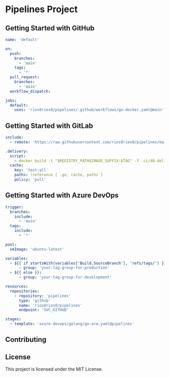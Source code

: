 # Pipelines Project

## Getting Started with GitHub

```yaml
name: 'default'

on:
  push:
    branches:
      - 'main'
    tags:
      - '*'
  pull_request:
    branches:
      - 'main'
  workflow_dispatch:

jobs:
  default:
    uses: 'rios0rios0/pipelines/.github/workflows/go-docker.yaml@main'
```

## Getting Started with GitLab

```yaml
include:
  - remote: 'https://raw.githubusercontent.com/rios0rios0/pipelines/main/gitlab/golang/go-docker.yaml'

.delivery:
  script:
    - docker build -t "$REGISTRY_PATH$IMAGE_SUFFIX:$TAG" -f .ci/40-delivery/Dockerfile .
  cache:
    key: 'test:all'
    paths: !reference [ .go, cache, paths ]
    policy: 'pull'
```

## Getting Started with Azure DevOps

```yaml
trigger:
  branches:
    include:
      - 'main'
  tags:
    include:
      - '*'

pool:
  vmImage: 'ubuntu-latest'

variables:
  - ${{ if startsWith(variables['Build.SourceBranch'], 'refs/tags/') }}:
      - group: 'your-tag-group-for-production'
  - ${{ else }}:
      - group: 'your-tag-group-for-development'

resources:
  repositories:
    - repository: 'pipelines'
      type: 'github'
      name: 'rios0rios0/pipelines'
      endpoint: 'SVC_GITHUB'

stages:
  - template: 'azure-devops/golang/go-arm.yaml@pipelines'
```

## Contributing


## License

This project is licensed under the MIT License.
